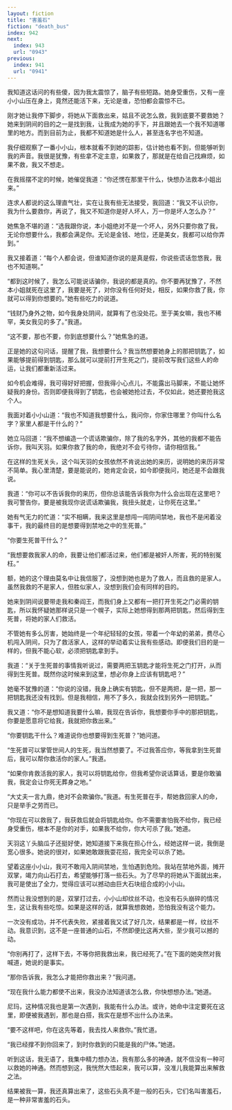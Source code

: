 ```yaml
---
layout: fiction
title: "害羞石"
fiction: "death_bus"
index: 942
next:
  index: 943
  url: "0943"
previous:
  index: 941
  url: "0941"
---
```

我知道这话问的有些傻，因为我太震惊了，脑子有些短路。她身受重伤，又有一座小小山压在身上，竟然还能活下来，无论是谁，恐怕都会震惊不已。

刚才她让我停下脚步，将她从下面救出来，姑且不说怎么救，我到底要不要救她？她来到阴间的目的之一是找到我，让我成为她的手下，并且跟她去一个我不知道哪里的地方。而到目前为止，我都不知道她是什么人，甚至连名字也不知道。

我仔细观察了一番小小山，根本就看不到她的踪影，估计她也看不到，但能够听到我的声音。我很是犹豫，有些拿不定主意，如果救了，那就是在给自己找麻烦，如果不救，我又不想走。

在我摇摆不定的时候，她催促我道：“你还愣在那里干什么，快想办法救本小姐出来。”

连求人都说的这么理直气壮，实在让我有些无法接受，我回道：“我又不认识你，我为什么要救你，再说了，我又不知道你是好人坏人，万一你是坏人怎么办？”

她焦急不堪的道：“选我跟你说，本小姐绝对不是一个坏人，另外只要你救了我，无论你想要什么，我都会满足你。无论是金钱、地位，还是美女，我都可以给你弄到。”

我又接着道：“每个人都会说，但谁知道你说的是真是假，你说些谎话忽悠我，我也不知道啊。”

“都到这时候了，我怎么可能说话骗你，我说的都是真的。你不要再犹豫了，不然本小姐就死在这里了，我要是死了，对你没有任何好处，相反，如果你救了我，你就可以得到你想要的。”她有些吃力的说道。

“钱财乃身外之物，如今我身处阴间，就算有了也没处花。至于美女嘛，我也不稀罕，美女我见的多了。”我道。

“这不要，那也不要，你到底想要什么？”她焦急的道。

正是她的这句问话，提醒了我，我想要什么？我当然想要她身上的那把钥匙了，如果能够提前得到钥匙，那么就可以提前打开生死之门，提前改写我们这些人的命运，让我们都重新活过来。

如今机会难得，我可得好好把握，但我得小心点儿，不能露出马脚来，不能让她怀疑我的身份。否则即便我得到了钥匙，也会被她抢过去，不仅如此，她还要抢我这个人。

我面对着小小山道：“我也不知道我想要什么，我问你，你家住哪里？你叫什么名字？家里人都是干什么的？”

她立马回道：“我不想编造一个谎话欺骗你，除了我的名字外，其他的我都不能告诉你，我叫天羽。如果你救了我的命，我绝对不会亏待你，请你相信我。”

在这样的生死关头，这个叫天羽的女孩依然不肯说出她的来历，说明她的来历非常不简单。我心里清楚，要是能说的，她肯定会说，如今即便我问，她还是不会跟我说。

我道：“你可以不告诉我你的来历，但你总该能告诉我你为什么会出现在这里吧？我可警告你，要是被我现你说谎话欺骗我，我扭头就走，让你死在这里。”

她有气无力的忙道：“实不相瞒，我来这里是想闯一闯阴间禁地，我也不是闲着没事干，我的最终目的是想要得到禁地之中的生死普。”

“你要生死普干什么？”

“我想要救我家人的命，我要让他们都活过来，他们都是被奸人所害，死的特别冤枉。”

额，她的这个理由莫名中让我信服了，没想到她也是为了救人，而且救的是家人。虽然我救的不是家人，但胜似家人，没想到我们会有同样的目的。

她来到阴间说要带走我和秦阎王，而我们身上又都有一把打开生死之门必需的钥匙，所以我怀疑她那样说只是一个幌子，实际上她想得到那两把钥匙，然后得到生死普，将她的家人们救活。

不管她有多么厉害，她始终是一个年纪轻轻的女孩，带着一个年幼的弟弟，费尽心机闯入阴间，只为了救活家人，这样的举动着实让我有些感动。即便我们目的是一样的，但我不能心软，必须把钥匙拿到手。

我道：“关于生死普的事情我听说过，需要两把玉钥匙才能将生死之门打开，从而得到生死普。既然你这时候来到这里，想必你身上应该有钥匙吧？”

她毫不犹豫的道：“你说的没错，我身上确实有钥匙，但不是两把，是一把，那一把钥匙我还没有找到。但是我相信，用不了多久，我就会找到另外一把钥匙。”

我又道：“你不是想知道我要什么嘛，我现在告诉你，我想要你手中的那把钥匙，你要是愿意将它给我，我就把你救出来。”

“你要钥匙干什么？难道说你也想要得到生死普？”她问道。

“生死普可以掌管世间人的生死，我当然想要了。不过我答应你，等我拿到生死普后，我可以帮你救活你的家人。”我道。

“如果你肯救活我的家人，我可以将钥匙给你，但我希望你说话算话，要是你敢骗我，我定会让你死无葬身之地。”

“大丈夫一言九鼎，绝对不会欺骗你。”我道。有生死普在手，帮她救回家人的命，只是举手之劳而已。

“你现在可以救我了，我获救后就会将钥匙给你。你不需要害怕我不给你，我已经身受重伤，根本不是你的对手，如果我不给你，你大可杀了我。”她道。

天羽这丫头脑瓜子还挺好使，她知道接下来我在担心什么，经她这样一说，我倒是宽心很多。她说的很对，如果她敢跟我耍花招，我完全可以杀了她。

望着这座小小山，我可不敢闯入阴间禁地，生怕遇到危险。我站在禁地外面，摊开双掌，竭力向山石打去，希望能够打落一些石头。为了尽早的将她从下面就出来，我可是使出了全力，觉得应该可以撼动由巨大石块组合成的小小山。

然而让我没想到的是，双掌打过去，小小山却纹丝不动，也没有石头崩碎的情况生，这让我有些吃惊。如果是这样的话，就算我想救她，恐怕我没有这个能力。

一次没有成功，并不代表失败，紧接着我又试了好几次，结果都是一样，纹丝不动。我意识到，这不是一座普通的山石，不然即便比这再大些，至少我可以撼的动。

“你别再打了，这样下去，不等你把我救出来，我已经死了。”在下面的她突然对我喊道，她说的是事实。

“那你告诉我，我怎么才能把你救出来？”我问道。

“现在我什么能力都使不出来，我没办法知道该怎么救，你快想想办法。”她道。

尼玛，这种情况我也是第一次遇到，我能有什么办法。或许，她命中注定要死在这里，即便被我遇到，那也是白搭，我实在是想不出什么办法来。

“要不这样吧，你在这先等着，我去找人来救你。”我忙道。

“我已经撑不到你回来了，到时你救到的只能是我的尸体。”她道。

听到这话，我无语了，我集中精力想办法，我有那么多的神通，就不信没有一种可以救她的神通。然而想到这，我恍然大悟起来，我可以算，没准儿我能算出来解救之法。

结果被我一算，我还真算出来了，这些石头真不是一般的石头，它们名叫害羞石，是一种非常害羞的石头。